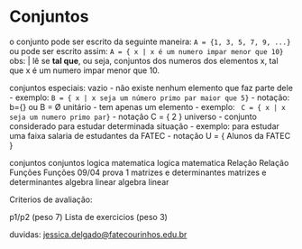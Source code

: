# Conjuntos

o conjunto pode ser escrito da seguinte maneira: ```A = {1, 3, 5, 7, 9, ...}```
ou pode ser escrito assim: ```A = { x | x é um numero impar menor que 10}```
obs: | lê se **tal que**, ou seja, conjuntos dos numeros dos elementos x, tal que x é um numero impar menor que 10.

conjuntos especiais:
vazio - não existe nenhum elemento que faz parte dele - exemplo: ```B = { x | x seja um número primo par maior que 5}``` - notação: b={} ou  B = Ø
unitário - tem apenas um elemento - exemplo: ``` C = { x | x seja um numero primo par}``` - notação C = { 2 }
universo - conjunto considerado para estudar determinada situação - exemplo: para estudar uma faixa salaria de estudantes da FATEC - notação U = { Alunos da FATEC }


conjuntos
conjuntos
logica matematica
logica matematica
Relação
Relação
Funções
Funções
09/04 prova 1
matrizes e determinantes
matrizes e determinantes
algebra linear
algebra linear


Criterios de avaliação:

p1/p2 (peso 7)
Lista de exercicios (peso 3)

duvidas: jessica.delgado@fatecourinhos.edu.br

